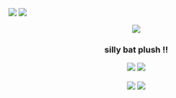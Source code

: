 ![](https://64.media.tumblr.com/848276cf33ae3db3ca6197324de88e01/6b7034c93735d787-6f/s2048x3072/8492130828044d19ae1245f960d7c5d5b7518a9d.pnj)
![](https://64.media.tumblr.com/678759b995a738ca44606e394c68d0b6/6b7034c93735d787-89/s2048x3072/5e9f2bd3884e7eb28e7a524c2e49f2c70951b2fa.pnj)

<P align="center">
<img src="https://wilardo.crd.co/assets/images/gallery03/fbb94083.png?v=b62e9456)">
</P>

<h3 align="center"> silly bat plush !!

![](https://y2k.neocities.org/stamps/tumblr_phusl1y0JK1xk82cxo1_100.gif) ![](https://images-wixmp-ed30a86b8c4ca887773594c2.wixmp.com/f/1cfc98d8-534a-4950-93d7-df92390e3212/d9tkc6u-662455df-f016-4861-9465-7fd7b0a63c20.png?token=eyJ0eXAiOiJKV1QiLCJhbGciOiJIUzI1NiJ9.eyJzdWIiOiJ1cm46YXBwOjdlMGQxODg5ODIyNjQzNzNhNWYwZDQxNWVhMGQyNmUwIiwiaXNzIjoidXJuOmFwcDo3ZTBkMTg4OTgyMjY0MzczYTVmMGQ0MTVlYTBkMjZlMCIsIm9iaiI6W1t7InBhdGgiOiJcL2ZcLzFjZmM5OGQ4LTUzNGEtNDk1MC05M2Q3LWRmOTIzOTBlMzIxMlwvZDl0a2M2dS02NjI0NTVkZi1mMDE2LTQ4NjEtOTQ2NS03ZmQ3YjBhNjNjMjAucG5nIn1dXSwiYXVkIjpbInVybjpzZXJ2aWNlOmZpbGUuZG93bmxvYWQiXX0.5zfxZTMEAjLvuRsFEv120QE7muwhtds5zhE1hmeo5sE)

![](https://64.media.tumblr.com/7a2e7c79b8e98a69e64ba426bc215c52/6b7034c93735d787-7b/s2048x3072/8bb6eeabd395fe5bc1280faa112a649489a52ac9.pnj)
![](https://64.media.tumblr.com/3382699bb17a60a731fdbd22c452b017/6b7034c93735d787-20/s2048x3072/585e7748eb8607d01983d0d687a48bd069e29862.pnj)

<!--
**fennebat/fennebat** is a ✨ _special_ ✨ repository because its `README.md` (this file) appears on your GitHub profile.

Here are some ideas to get you started:

- 🔭 I’m currently working on ...
- 🌱 I’m currently learning ...
- 👯 I’m looking to collaborate on ...
- 🤔 I’m looking for help with ...
- 💬 Ask me about ...
- 📫 How to reach me: ...
- 😄 Pronouns: ...
- ⚡ Fun fact: ...
-->

